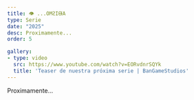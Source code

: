 ```yaml
---
title: 👁 ...OMꙄIᙠA
type: Serie
date: "2025"
desc: Proximamente...
order: 5

gallery:
- type: video
  src: https://www.youtube.com/watch?v=EORvdnrSQYk
  title: 'Teaser de nuestra próxima serie | BanGameStudios'
---
```

Proximamente...